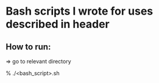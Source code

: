 # Bash scripts I wrote for uses described in header

## How to run:

=> go to relevant directory

% ./<bash_script>.sh
